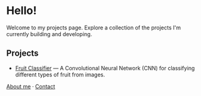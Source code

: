 # Hello!
Welcome to my projects page. Explore a collection of the projects I'm currently building and developing.

## Projects
- [Fruit Classifier](projects/CNN-Fruit-Classifier.md) — A Convolutional Neural Network (CNN) for classifying different types of fruit from images.

[About me](/about) · [Contact](mailto:juanmcolmena@gmail.com)
